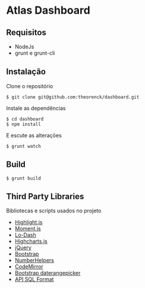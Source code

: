 # Atlas Dashboard

## Requisitos
- NodeJs
- grunt e grunt-cli


## Instalação

Clone o repositório

```shell
$ git clone git@github.com:theorenck/dashboard.git
```

Instale as dependências
```shell
$ cd dashboard
$ npm install
```

E escute as alterações
```shell
$ grunt watch
```

## Build
```shell
$ grunt build
```

## Third Party Libraries
Bibliotecas e scripts usados no projeto
- [Highlight.js](https://highlightjs.org/usage/)
- [Moment.js](http://momentjs.com/)
- [Lo-Dash](https://lodash.com/)
- [Highcharts.js](http://code.highcharts.com/highcharts.js)
- [jQuery](http://jquery.com/)
- [Bootstrap](http://getbootstrap.com/javascript/)
- [NumberHelpers](http://emcien.github.io/number-helpers-coffeescript/)
- [CodeMirror](http://codemirror.net/)
- [Bootstrap daterangepicker](https://github.com/dangrossman/bootstrap-daterangepicker)
- [API SQL Format](http://sqlformat.org/api/)

